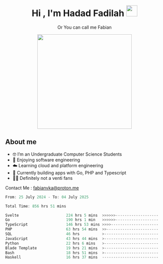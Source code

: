 <h1 align="center">Hi , I'm Hadad Fadilah  <img src="https://media.giphy.com/media/hvRJCLFzcasrR4ia7z/giphy.gif" width="35" ></h1>
<p align="center"><span>Or You can call me <span style="font: bold">Fabian</span></p>
<p align="center">
<img src="https://media.tenor.com/78dNivDemDAAAAAi/speech-bubble-venti.gif" width="300"/>    
</p>

##  About me
- 🤓 I’m an Undergraduate Computer Science Students
- 🍰 Enjoying software engineering
- ☁️ Learning cloud and platform engineering
- 🧰 Currently building apps with Go, PHP and Typescript 
- 🏃‍♂️ Definitely not a venti fans

Contact Me : fabianvka@proton.me

<!--START_SECTION:waka-->

```go
From: 25 July 2024 - To: 04 July 2025

Total Time: 856 hrs 51 mins

Svelte                     224 hrs 5 mins  >>>>>>-------------------   25.94 %
Go                         190 hrs 1 min   >>>>>>-------------------   22.00 %
TypeScript                 146 hrs 53 mins >>>>---------------------   17.01 %
PHP                        63 hrs 54 mins  >>-----------------------   07.40 %
SQL                        46 hrs          >------------------------   05.33 %
JavaScript                 43 hrs 44 mins  >------------------------   05.06 %
Python                     22 hrs 6 mins   >------------------------   02.56 %
Blade Template             19 hrs 21 mins  >------------------------   02.24 %
Bash                       18 hrs 51 mins  >------------------------   02.18 %
Haskell                    16 hrs 37 mins  -------------------------   01.92 %
```

<!--END_SECTION:waka-->




<!--
**Fadil-Tao/Fadil-Tao** is a ✨ _special_ ✨ repository because its `README.md` (this file) appears on your GitHub profile.


